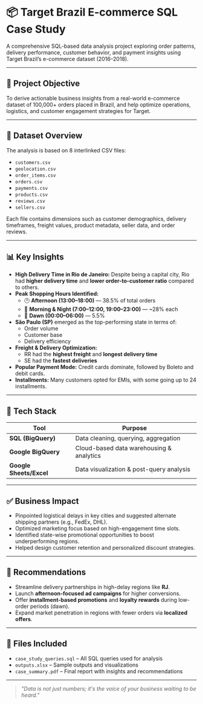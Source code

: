 # 📦 Target Brazil E-commerce SQL Case Study

A comprehensive SQL-based data analysis project exploring order patterns, delivery performance, customer behavior, and payment insights using Target Brazil’s e-commerce dataset (2016–2018).

---

## 🧠 Project Objective

To derive actionable business insights from a real-world e-commerce dataset of 100,000+ orders placed in Brazil, and help optimize operations, logistics, and customer engagement strategies for Target.

---

## 📂 Dataset Overview

The analysis is based on 8 interlinked CSV files:
- `customers.csv`
- `geolocation.csv`
- `order_items.csv`
- `orders.csv`
- `payments.csv`
- `products.csv`
- `reviews.csv`
- `sellers.csv`

Each file contains dimensions such as customer demographics, delivery timeframes, freight values, product metadata, seller data, and order reviews.

---

## 📊 Key Insights

- **High Delivery Time in Rio de Janeiro:** Despite being a capital city, Rio had **higher delivery time** and **lower order-to-customer ratio** compared to others.
- **Peak Shopping Hours Identified:**  
  - 🕐 **Afternoon (13:00–18:00)** — 38.5% of total orders  
  - 🌅 **Morning & Night (7:00–12:00, 19:00–23:00)** — ~28% each  
  - 🌄 **Dawn (00:00–06:00)** — 5.5%
- **São Paulo (SP)** emerged as the top-performing state in terms of:
  - Order volume
  - Customer base
  - Delivery efficiency
- **Freight & Delivery Optimization:**  
  - RR had the **highest freight** and **longest delivery time**  
  - SE had the **fastest deliveries**
- **Popular Payment Mode:** Credit cards dominate, followed by Boleto and debit cards.
- **Installments:** Many customers opted for EMIs, with some going up to 24 installments.

---

## 🧰 Tech Stack

| Tool        | Purpose                                      |
|-------------|----------------------------------------------|
| **SQL (BigQuery)** | Data cleaning, querying, aggregation        |
| **Google BigQuery** | Cloud-based data warehousing & analytics |
| **Google Sheets/Excel** | Data visualization & post-query analysis  |

---

## ✅ Business Impact

- Pinpointed logistical delays in key cities and suggested alternate shipping partners (e.g., FedEx, DHL).
- Optimized marketing focus based on high-engagement time slots.
- Identified state-wise promotional opportunities to boost underperforming regions.
- Helped design customer retention and personalized discount strategies.

---

## 📌 Recommendations

- Streamline delivery partnerships in high-delay regions like **RJ**.
- Launch **afternoon-focused ad campaigns** for higher conversions.
- Offer **installment-based promotions** and **loyalty rewards** during low-order periods (dawn).
- Expand market penetration in regions with fewer orders via **localized offers**.

---

## 📎 Files Included

- `case_study_queries.sql` – All SQL queries used for analysis  
- `outputs.xlsx` – Sample outputs and visualizations  
- `case_summary.pdf` – Final report with insights and recommendations

---


> _"Data is not just numbers; it's the voice of your business waiting to be heard."_

